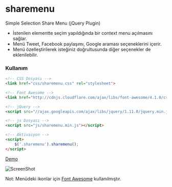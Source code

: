 sharemenu
=========

Simple Selection Share Menu (jQuery Plugin)

* İstenilen elementte seçim yapıldığında bir context menu açılmasını sağlar.
* Menü Tweet, Facebook paylaşımı, Google araması seçeneklerini içerir.
* Menü özelleştirilerek isteğiniz doğrultusunda diğer seçenekler de eklenilebilir.

### Kullanım
```html
<!-- CSS Dosyası -->
<link href="css/sharemenu.css" rel="stylesheet">

<!-- Font Awesome -->
<link href="http://cdnjs.cloudflare.com/ajax/libs/font-awesome/4.1.0/css/font-awesome.css" rel="stylesheet">

<!-- jQuery -->
<script src="//ajax.googleapis.com/ajax/libs/jquery/1.11.0/jquery.min.js"></script>

<!-- js Dosyası -->
<script src="js/sharemenu.min.js"></script>

<!-- Aktivasyon -->
<script>
	$('.sharemenu').sharemenu();
</script>

```

[Demo](http://beltslib.net/paylasim-menusu.html)

![ScreenShot](http://beltslib.net/inc/images/kullanici/ShareMenu/sharemenu.jpg)

Not: Menüdeki ikonlar için [Font Awesome](http://fontawesome.io/) kullanılmıştır.

